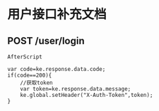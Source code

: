 # 用户接口补充文档

## POST /user/login

`AfterScript`

``` AfterScript
var code=ke.response.data.code;
if(code==200){
    //获取token
    var token=ke.response.data.message;
    ke.global.setHeader("X-Auth-Token",token); 
}
```